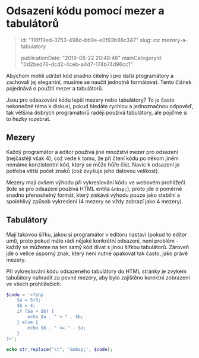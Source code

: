 Odsazení kódu pomocí mezer a tabulátorů
=======================================

> id: "116f19ed-3753-498d-bb9e-e0f93b88c347"
> slug:
> 	cs: mezery-a-tabulatory
> 
> publicationDate: "2019-08-22 20:48:46"
> mainCategoryId: "0d2bed76-dcd2-4ceb-a4d7-174b74d96cc1"

Abychom mohli udržet kód snadno čitelný i pro další programátory a zachovali jej elegantní, musíme se naučit jednotně formátovat. Tento článek pojednává o použití mezer a tabulátorů.

Jsou pro odsazování kódu lepší mezery nebo tabulátory? To je často nekonečné téma k diskusi, pokud hledáte rychlou a jednoznačnou odpověď, tak většina dobrých programátorů raději používá tabulátory, ale pojďme si to hezky rozebrat.

Mezery
----------------------

Každý programátor a editor používá jiné množství mezer pro odsazení (nejčastěji však 4), což vede k tomu, že při čtení kódu po někom jiném nemáme konzistentní kód, který se může hůře číst. Navíc k odsazení je potřeba větší počet znaků (což zvyšuje jeho datovou velikost).

Mezery mají ovšem výhodu při vykreslování kódu ve webovém prohlížeči (kde se pro odsazení používá HTML entita `&nbsp;`), proto jde o poměrně snadno přenositelný formát, který získává výhodu pouze jako stabilní a spolehlivý způsob vykreslení (4 mezery se vždy zobrazí jako 4 mezery).

Tabulátory
----------------------

Mají takovou šířku, jakou si programátor v editoru nastaví (pokud to editor umí), proto pokud máte rádi nějaké konkrétní odsazení, není problém - každý se můžeme na ten samý kód dívat s jinou šířkou tabulátorů. Zároveň jde o velice úsporný znak, který není nutné opakovat tak často, jako právě mezery.

Při vykreslování kódu odsazeného tabulátory do HTML stránky je zvykem tabulátory nahradit za pevné mezery, aby bylo zajištěno korektní zobrazení ve všech prohlížečích:


```php
$code = '<?php
    $a = 5+3;
    $b = 4;
    if ($a > $b) {
        echo $a . " > " . $b;
    } else {
        echo $b . " <= " . $a;
    }
?>';

echo str_replace("\t", '&nbsp;', $code);
```
